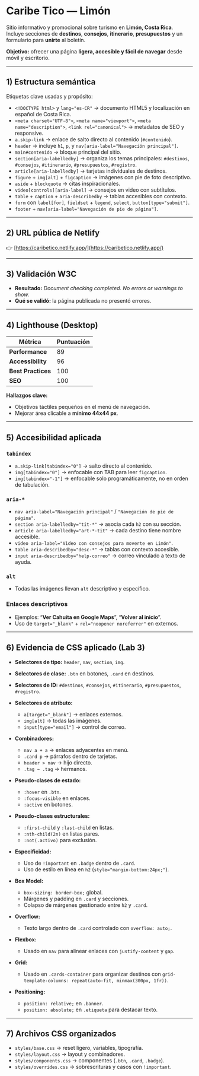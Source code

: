# Caribe Tico — Limón

Sitio informativo y promocional sobre turismo en **Limón, Costa Rica**.  
Incluye secciones de **destinos**, **consejos**, **itinerario**, **presupuestos** y un formulario para **unirte** al boletín.  

**Objetivo:** ofrecer una página **ligera, accesible y fácil de navegar** desde móvil y escritorio.

---

## 1) Estructura semántica

Etiquetas clave usadas y propósito:

- `<!DOCTYPE html>` y `lang="es-CR"` → documento HTML5 y localización en español de Costa Rica.
- `<meta charset="UTF-8">`, `<meta name="viewport">`, `<meta name="description">`, `<link rel="canonical">` → metadatos de SEO y responsive.
- `a.skip-link` → enlace de salto directo al contenido (`#contenido`).
- `header` → incluye `h1`, `p`, y `nav[aria-label="Navegación principal"]`.
- `main#contenido` → bloque principal del sitio.
- `section[aria-labelledby]` → organiza los temas principales: `#destinos`, `#consejos`, `#itinerario`, `#presupuestos`, `#registro`.
- `article[aria-labelledby]` → tarjetas individuales de destinos.
- `figure` + `img[alt]` + `figcaption` → imágenes con pie de foto descriptivo.
- `aside` + `blockquote` → citas inspiracionales.
- `video[controls][aria-label]` → consejos en video con subtítulos.
- `table` + `caption` + `aria-describedby` → tablas accesibles con contexto.
- `form` con `label[for]`, `fieldset` + `legend`, `select`, `button[type="submit"]`.
- `footer` + `nav[aria-label="Navegación de pie de página"]`.

---

## 2) URL pública de Netlify

👉 [https://caribetico.netlify.app/](https://caribetico.netlify.app/)

---

## 3) Validación W3C

- **Resultado:** _Document checking completed. No errors or warnings to show._  
- **Qué se validó:** la página publicada no presentó errores.

---

## 4) Lighthouse (Desktop)

| Métrica           | Puntuación |
|-------------------|------------|
| **Performance**   | 89         |
| **Accessibility** | 96         |
| **Best Practices**| 100        |
| **SEO**           | 100        |

**Hallazgos clave:**
- Objetivos táctiles pequeños en el menú de navegación.  
- Mejorar área clicable a **mínimo 44x44 px**.

---

## 5) Accesibilidad aplicada

### `tabindex`
- `a.skip-link[tabindex="0"]` → salto directo al contenido.  
- `img[tabindex="0"]` → enfocable con TAB para leer `figcaption`.  
- `img[tabindex="-1"]` → enfocable solo programáticamente, no en orden de tabulación.

### `aria-*`
- `nav aria-label="Navegación principal"` / `"Navegación de pie de página"`.  
- `section aria-labelledby="tit-*"` → asocia cada `h2` con su sección.  
- `article aria-labelledby="art-*-tit"` → cada destino tiene nombre accesible.  
- `video aria-label="Video con consejos para moverte en Limón"`.  
- `table aria-describedby="desc-*"` → tablas con contexto accesible.  
- `input aria-describedby="help-correo"` → correo vinculado a texto de ayuda.

### `alt`
- Todas las imágenes llevan `alt` descriptivo y específico.

### Enlaces descriptivos
- Ejemplos: “**Ver Cahuita en Google Maps**”, “**Volver al inicio**”.  
- Uso de `target="_blank"` + `rel="noopener noreferrer"` en externos.

---

## 6) Evidencia de CSS aplicado (Lab 3)

- **Selectores de tipo:** `header`, `nav`, `section`, `img`.  
- **Selectores de clase:** `.btn` en botones, `.card` en destinos.  
- **Selectores de ID:** `#destinos`, `#consejos`, `#itinerario`, `#presupuestos`, `#registro`.  
- **Selectores de atributo:**  
  - `a[target="_blank"]` → enlaces externos.  
  - `img[alt]` → todas las imágenes.  
  - `input[type="email"]` → control de correo.  

- **Combinadores:**  
  - `nav a + a` → enlaces adyacentes en menú.  
  - `.card p` → párrafos dentro de tarjetas.  
  - `header > nav` → hijo directo.  
  - `.tag ~ .tag` → hermanos.  

- **Pseudo-clases de estado:**  
  - `:hover` en `.btn`.  
  - `:focus-visible` en enlaces.  
  - `:active` en botones.  

- **Pseudo-clases estructurales:**  
  - `:first-child` y `:last-child` en listas.  
  - `:nth-child(2n)` en listas pares.  
  - `:not(.activo)` para exclusión.  

- **Especificidad:**  
  - Uso de `!important` en `.badge` dentro de `.card`.  
  - Uso de estilo en línea en `h2` (`style="margin-bottom:24px;"`).  

- **Box Model:**  
  - `box-sizing: border-box;` global.  
  - Márgenes y padding en `.card` y secciones.  
  - Colapso de márgenes gestionado entre `h2` y `.card`.  

- **Overflow:**  
  - Texto largo dentro de `.card` controlado con `overflow: auto;`.  

- **Flexbox:**  
  - Usado en `nav` para alinear enlaces con `justify-content` y `gap`.  

- **Grid:**  
  - Usado en `.cards-container` para organizar destinos con `grid-template-columns: repeat(auto-fit, minmax(300px, 1fr))`.  

- **Positioning:**  
  - `position: relative;` en `.banner`.  
  - `position: absolute;` en `.etiqueta` para destacar texto.  

---

## 7) Archivos CSS organizados

- `styles/base.css` → reset ligero, variables, tipografía.  
- `styles/layout.css` → layout y combinadores.  
- `styles/components.css` → componentes (`.btn`, `.card`, `.badge`).  
- `styles/overrides.css` → sobrescrituras y casos con `!important`.  
